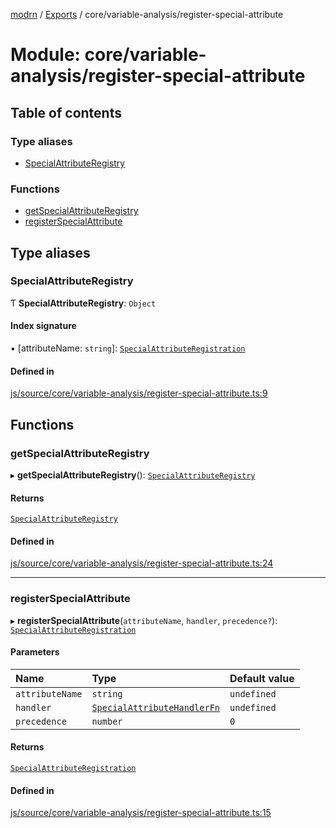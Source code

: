 [modrn](../README.md) / [Exports](../modules.md) / core/variable-analysis/register-special-attribute

# Module: core/variable-analysis/register-special-attribute

## Table of contents

### Type aliases

- [SpecialAttributeRegistry](core_variable_analysis_register_special_attribute.md#specialattributeregistry)

### Functions

- [getSpecialAttributeRegistry](core_variable_analysis_register_special_attribute.md#getspecialattributeregistry)
- [registerSpecialAttribute](core_variable_analysis_register_special_attribute.md#registerspecialattribute)

## Type aliases

### SpecialAttributeRegistry

Ƭ **SpecialAttributeRegistry**: `Object`

#### Index signature

▪ [attributeName: `string`]: [`SpecialAttributeRegistration`](core_types_variables.md#specialattributeregistration)

#### Defined in

[js/source/core/variable-analysis/register-special-attribute.ts:9](https://github.com/alexbfr/modrn/blob/e23b9e9/modrn.ts/js/source/core/variable-analysis/register-special-attribute.ts#L9)

## Functions

### getSpecialAttributeRegistry

▸ **getSpecialAttributeRegistry**(): [`SpecialAttributeRegistry`](core_variable_analysis_register_special_attribute.md#specialattributeregistry)

#### Returns

[`SpecialAttributeRegistry`](core_variable_analysis_register_special_attribute.md#specialattributeregistry)

#### Defined in

[js/source/core/variable-analysis/register-special-attribute.ts:24](https://github.com/alexbfr/modrn/blob/e23b9e9/modrn.ts/js/source/core/variable-analysis/register-special-attribute.ts#L24)

___

### registerSpecialAttribute

▸ **registerSpecialAttribute**(`attributeName`, `handler`, `precedence?`): [`SpecialAttributeRegistration`](core_types_variables.md#specialattributeregistration)

#### Parameters

| Name | Type | Default value |
| :------ | :------ | :------ |
| `attributeName` | `string` | `undefined` |
| `handler` | [`SpecialAttributeHandlerFn`](core_types_variables.md#specialattributehandlerfn) | `undefined` |
| `precedence` | `number` | `0` |

#### Returns

[`SpecialAttributeRegistration`](core_types_variables.md#specialattributeregistration)

#### Defined in

[js/source/core/variable-analysis/register-special-attribute.ts:15](https://github.com/alexbfr/modrn/blob/e23b9e9/modrn.ts/js/source/core/variable-analysis/register-special-attribute.ts#L15)
